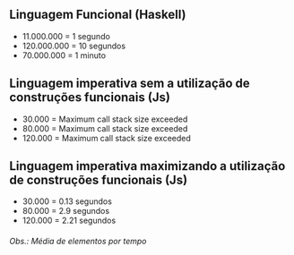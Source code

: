 ## Linguagem Funcional (Haskell)

- 11.000.000 = 1 segundo
- 120.000.000 = 10 segundos
- 70.000.000 = 1 minuto

## Linguagem imperativa sem a utilização de construções funcionais (Js)

- 30.000 = Maximum call stack size exceeded
- 80.000 = Maximum call stack size exceeded
- 120.000 = Maximum call stack size exceeded

## Linguagem imperativa maximizando a utilização de construções funcionais (Js)

- 30.000 = 0.13 segundos
- 80.000 = 2.9 segundos
- 120.000 = 2.21 segundos

###### Obs.: Média de elementos por tempo